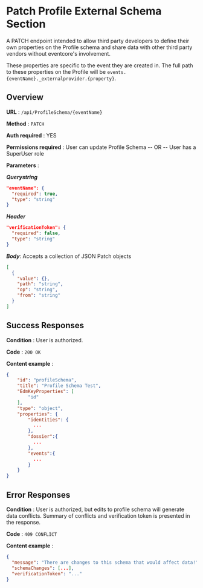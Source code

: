 # Patch Profile External Schema Section

A PATCH endpoint intended to allow third party developers to define their own properties on the Profile schema and share data with other third party vendors without eventcore's involvement.

These properties are specific to the event they are created in.  The full path to these properties on the Profile will be `events.{eventName}._externalprovider.{property}`.

## Overview

**URL** : `/api/ProfileSchema/{eventName}`

**Method** : `PATCH`

**Auth required** : YES

**Permissions required** : User can update Profile Schema -- OR -- User has a SuperUser role

**Parameters** :

***Querystring***

```json
"eventName": {
  "required": true,
  "type": "string"
}
```

***Header***

```json
"verificationToken": {
  "required": false,
  "type": "string"
}
```

***Body***: Accepts a collection of JSON Patch objects

```json
[
  {
    "value": {},
    "path": "string",
    "op": "string",
    "from": "string"
  }
]
```

## Success Responses

**Condition** : User is authorized.

**Code** : `200 OK`

**Content example** :

```json
{
    "id": "profileSchema",
    "title": "Profile Schema Test",
    "EdmKeyProperties": [
        "id"
    ],
    "type": "object",
    "properties": {
        "identities": {
          ...
        },
        "dossier":{
          ...
        },
        "events":{
          ...
        }
    }
}
```

## Error Responses

**Condition** : User is authorized, but edits to profile schema will generate data conflicts. Summary of conflicts and verification token is presented in the response.

**Code** : `409 CONFLICT`

**Content example** :

```json
{
  "message": "There are changes to this schema that would affect data!",
  "schemaChanges": [...],
  "verificationToken": "..."
}
```
